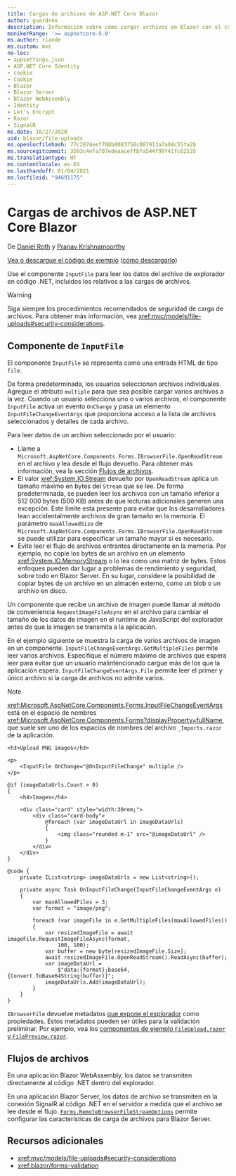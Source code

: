 ```yaml
---
title: Cargas de archivos de ASP.NET Core Blazor
author: guardrex
description: Información sobre cómo cargar archivos en Blazor con el componente InputFile.
monikerRange: '>= aspnetcore-5.0'
ms.author: riande
ms.custom: mvc
no-loc:
- appsettings.json
- ASP.NET Core Identity
- cookie
- Cookie
- Blazor
- Blazor Server
- Blazor WebAssembly
- Identity
- Let's Encrypt
- Razor
- SignalR
ms.date: 10/27/2020
uid: blazor/file-uploads
ms.openlocfilehash: 77c2874eef788b8083758c087913a7a04c55fa2b
ms.sourcegitcommit: 3593c4efa707edeaaceffbfa544f99f41fc62535
ms.translationtype: HT
ms.contentlocale: es-ES
ms.lasthandoff: 01/04/2021
ms.locfileid: "94691175"
---
```

# <a name="aspnet-core-no-locblazor-file-uploads"></a>Cargas de archivos de ASP.NET Core Blazor

De [Daniel Roth](https://github.com/danroth27) y [Pranav Krishnamoorthy](https://github.com/pranavkm)

[Vea o descargue el código de ejemplo](https://github.com/dotnet/AspNetCore.Docs/tree/master/aspnetcore/blazor/file-uploads/samples/) ([cómo descargarlo](xref:index#how-to-download-a-sample))

Use el componente `InputFile` para leer los datos del archivo de explorador en código .NET, incluidos los relativos a las cargas de archivos.

> [!WARNING]
> Siga siempre los procedimientos recomendados de seguridad de carga de archivos. Para obtener más información, vea <xref:mvc/models/file-uploads#security-considerations>.

## <a name="inputfile-component"></a>Componente de `InputFile`

El componente `InputFile` se representa como una entrada HTML de tipo `file`.

De forma predeterminada, los usuarios seleccionan archivos individuales. Agregue el atributo `multiple` para que sea posible cargar varios archivos a la vez. Cuando un usuario selecciona uno o varios archivos, el componente `InputFile` activa un evento `OnChange` y pasa un elemento `InputFileChangeEventArgs` que proporciona acceso a la lista de archivos seleccionados y detalles de cada archivo.

Para leer datos de un archivo seleccionado por el usuario:

* Llame a `Microsoft.AspNetCore.Components.Forms.IBrowserFile.OpenReadStream` en el archivo y lea desde el flujo devuelto. Para obtener más información, vea la sección [Flujos de archivos](#file-streams).
* El valor <xref:System.IO.Stream> devuelto por `OpenReadStream` aplica un tamaño máximo en bytes del `Stream` que se lee. De forma predeterminada, se pueden leer los archivos con un tamaño inferior a 512 000 bytes (500 KB) antes de que lecturas adicionales generen una excepción. Este límite está presente para evitar que los desarrolladores lean accidentalmente archivos de gran tamaño en la memoria. El parámetro `maxAllowedSize` de `Microsoft.AspNetCore.Components.Forms.IBrowserFile.OpenReadStream` se puede utilizar para especificar un tamaño mayor si es necesario.
* Evite leer el flujo de archivos entrantes directamente en la memoria. Por ejemplo, no copie los bytes de un archivo en un elemento <xref:System.IO.MemoryStream> o lo lea como una matriz de bytes. Estos enfoques pueden dar lugar a problemas de rendimiento y seguridad, sobre todo en Blazor Server. En su lugar, considere la posibilidad de copiar bytes de un archivo en un almacén externo, como un blob o un archivo en disco.

Un componente que recibe un archivo de imagen puede llamar al método de conveniencia `RequestImageFileAsync` en el archivo para cambiar el tamaño de los datos de imagen en el runtime de JavaScript del explorador antes de que la imagen se transmita a la aplicación.

En el ejemplo siguiente se muestra la carga de varios archivos de imagen en un componente. `InputFileChangeEventArgs.GetMultipleFiles` permite leer varios archivos. Especifique el número máximo de archivos que espera leer para evitar que un usuario malintencionado cargue más de los que la aplicación espera. `InputFileChangeEventArgs.File` permite leer el primer y único archivo si la carga de archivos no admite varios.

> [!NOTE]
> <xref:Microsoft.AspNetCore.Components.Forms.InputFileChangeEventArgs> está en el espacio de nombres <xref:Microsoft.AspNetCore.Components.Forms?displayProperty=fullName>, que suele ser uno de los espacios de nombres del archivo `_Imports.razor` de la aplicación.

```razor
<h3>Upload PNG images</h3>

<p>
    <InputFile OnChange="@OnInputFileChange" multiple />
</p>

@if (imageDataUrls.Count > 0)
{
    <h4>Images</h4>

    <div class="card" style="width:30rem;">
        <div class="card-body">
            @foreach (var imageDataUrl in imageDataUrls)
            {
                <img class="rounded m-1" src="@imageDataUrl" />
            }
        </div>
    </div>
}

@code {
    private IList<string> imageDataUrls = new List<string>();

    private async Task OnInputFileChange(InputFileChangeEventArgs e)
    {
        var maxAllowedFiles = 3;
        var format = "image/png";

        foreach (var imageFile in e.GetMultipleFiles(maxAllowedFiles))
        {
            var resizedImageFile = await imageFile.RequestImageFileAsync(format, 
                100, 100);
            var buffer = new byte[resizedImageFile.Size];
            await resizedImageFile.OpenReadStream().ReadAsync(buffer);
            var imageDataUrl = 
                $"data:{format};base64,{Convert.ToBase64String(buffer)}";
            imageDataUrls.Add(imageDataUrl);
        }
    }
}
```

`IBrowserFile` devuelve metadatos [que expone el explorador](https://developer.mozilla.org/docs/Web/API/File#Instance_properties) como propiedades. Estos metadatos pueden ser útiles para la validación preliminar. Por ejemplo, vea los [componentes de ejemplo `FileUpload.razor` y `FilePreview.razor`](https://github.com/dotnet/AspNetCore.Docs/tree/master/aspnetcore/blazor/file-uploads/samples/).

## <a name="file-streams"></a>Flujos de archivos

En una aplicación Blazor WebAssembly, los datos se transmiten directamente al código .NET dentro del explorador.

En una aplicación Blazor Server, los datos de archivo se transmiten en la conexión SignalR al código .NET en el servidor a medida que el archivo se lee desde el flujo. [`Forms.RemoteBrowserFileStreamOptions`](https://github.com/dotnet/aspnetcore/blob/master/src/Components/Web/src/Forms/InputFile/RemoteBrowserFileStreamOptions.cs) permite configurar las características de carga de archivos para Blazor Server.

## <a name="additional-resources"></a>Recursos adicionales

* <xref:mvc/models/file-uploads#security-considerations>
* <xref:blazor/forms-validation>
